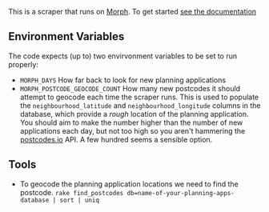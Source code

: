This is a scraper that runs on [Morph](https://morph.io). To get started [see the documentation](https://morph.io/documentation)

## Environment Variables

The code expects (up to) two envirvonment variables to be set to run properly:

 * `MORPH_DAYS` How far back to look for new planning applications
 * `MORPH_POSTCODE_GEOCODE_COUNT` How many new postcodes it should attempt to geocode each time the scraper runs.  This is used to populate the `neighbourhood_latitude` and `neighbourhood_longitude` columns in the database, which provide a *rough* location of the planning application.  You should aim to make the number higher than the number of new applications each day, but not too high so you aren't hammering the [postcodes.io](https://postcodes.io) API.  A few hundred seems a sensible option.

## Tools

  * To geocode the planning application locations we need to find the postcode.  `rake find_postcodes db=name-of-your-planning-apps-database | sort | uniq`
